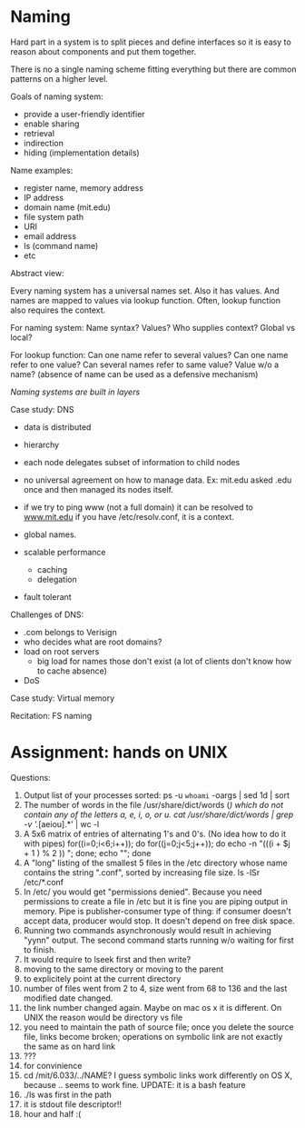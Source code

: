 Naming
======

Hard part in a system is to split pieces and define interfaces so it is easy to
reason about components and put them together.

There is no a single naming scheme fitting everything but there are common
patterns on a higher level.

Goals of naming system:

- provide a user-friendly identifier
- enable sharing
- retrieval
- indirection
- hiding (implementation details)

Name examples:
- register name, memory address
- IP address
- domain name (mit.edu)
- file system path
- URI
- email address
- ls (command name)
- etc

Abstract view:

Every naming system has a universal names set.
Also it has values.
And names are mapped to values via lookup function.
Often, lookup function also requires the context.

For naming system:
Name syntax?
Values?
Who supplies context?
Global vs local?

For lookup function:
Can one name refer to several values?
Can one name refer to one value?
Can several names refer to same value?
Value w/o a name? (absence of name can be used as a defensive mechanism)

*Naming systems are built in layers*

Case study: DNS

- data is distributed
- hierarchy
- each node delegates subset of information to child nodes
- no universal agreement on how to manage data. Ex: mit.edu asked .edu once and
  then managed its nodes itself.
- if we try to ping www (not a full domain) it can be resolved to www.mit.edu if
  you have /etc/resolv.conf, it is a context.

- global names.
- scalable performance
  * caching
  * delegation
- fault tolerant

Challenges of DNS:

- .com belongs to Verisign
- who decides what are root domains?
- load on root servers
  * big load for names those don't exist (a lot of clients don't know how to
    cache absence)
- DoS

Case study: Virtual memory

Recitation: FS naming


Assignment: hands on UNIX
=========================

Questions:

1. Output list of your processes sorted:
    ps -u `whoami` -oargs | sed 1d | sort
2. The number of words in the file /usr/share/dict/words (*) which do not contain any of the letters a, e, i, o, or u.
    cat /usr/share/dict/words | grep -v '.*[aeiou].*' | wc -l
3. A 5x6 matrix of entries of alternating 1's and 0's. (No idea how to do it with pipes)
    for((i=0;i<6;i++)); do for((j=0;j<5;j++)); do echo -n "$(( ($i + $j + 1 ) % 2 )) ";  done; echo "";  done
4.  A "long" listing of the smallest 5 files in the /etc directory whose name contains the string ".conf", sorted by increasing file size.
    ls -lSr /etc/*.conf
5. In /etc/ you would get "permissions denied". Because you need permissions to create a file in /etc but it is fine you are piping output in memory. Pipe is publisher-consumer type of thing: if consumer doesn't accept data, producer would stop. It doesn't depend on free disk space.
6. Running two commands asynchronously would result in achieving "yynn" output. The second command starts running w/o waiting for first to finish.
7. It would require to lseek first and then write?
8. moving to the same directory or moving to the parent
9. to explicitely point at the current directory
10. number of files went from 2 to 4, size went from 68 to 136 and the last modified date changed.
11. the link number changed again. Maybe on mac os x it is different. On UNIX the reason would be directory vs file
12. you need to maintain the path of source file; once you delete the source file, links become broken; operations on symbolic link are not exactly the same as on hard link
13. ???
14. for convinience
15. cd /mit/6.033/../NAME? I guess symbolic links work differently on OS X, because .. seems to work fine. UPDATE: it is a bash feature
16. ./ls was first in the path
17. it is stdout file descriptor!!
18. hour and half :(